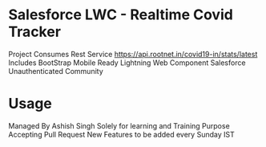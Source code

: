 # Salesforce LWC - Realtime Covid Tracker

Project Consumes Rest Service https://api.rootnet.in/covid19-in/stats/latest
Includes BootStrap
Mobile Ready
Lightning Web Component
Salesforce Unauthenticated Community


# Usage
Managed By Ashish Singh
Solely for learning and Training Purpose
Accepting Pull Request
New Features to be added every Sunday IST



